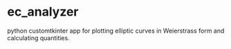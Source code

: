 # ec_analyzer
python customtkinter app for plotting elliptic curves in Weierstrass form and calculating quantities.
